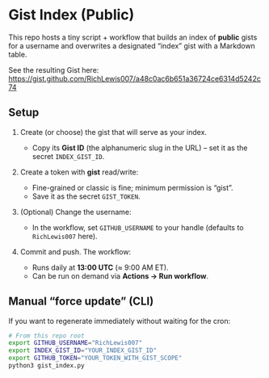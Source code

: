 # Gist Index (Public)

This repo hosts a tiny script + workflow that builds an index of **public** gists for a username and overwrites a designated “index” gist with a Markdown table.

See the resulting Gist here: https://gist.github.com/RichLewis007/a48c0ac6b651a36724ce6314d5242c74

## Setup

1. Create (or choose) the gist that will serve as your index.
   - Copy its **Gist ID** (the alphanumeric slug in the URL) – set it as the secret `INDEX_GIST_ID`.

2. Create a token with **gist** read/write:
   - Fine-grained or classic is fine; minimum permission is “gist”.
   - Save it as the secret `GIST_TOKEN`.

3. (Optional) Change the username:
   - In the workflow, set `GITHUB_USERNAME` to your handle (defaults to `RichLewis007` here).

4. Commit and push. The workflow:
   - Runs daily at **13:00 UTC** (≈ 9:00 AM ET).
   - Can be run on demand via **Actions → Run workflow**.

## Manual “force update” (CLI)

If you want to regenerate immediately without waiting for the cron:

```bash
# From this repo root
export GITHUB_USERNAME="RichLewis007"
export INDEX_GIST_ID="YOUR_INDEX_GIST_ID"
export GITHUB_TOKEN="YOUR_TOKEN_WITH_GIST_SCOPE"
python3 gist_index.py
